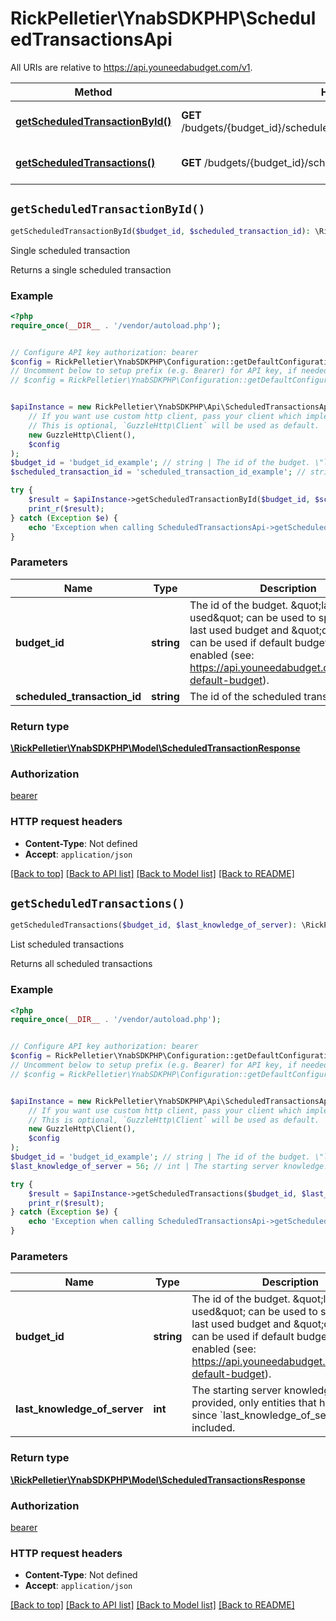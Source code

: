 # RickPelletier\YnabSDKPHP\ScheduledTransactionsApi

All URIs are relative to https://api.youneedabudget.com/v1.

Method | HTTP request | Description
------------- | ------------- | -------------
[**getScheduledTransactionById()**](ScheduledTransactionsApi.md#getScheduledTransactionById) | **GET** /budgets/{budget_id}/scheduled_transactions/{scheduled_transaction_id} | Single scheduled transaction
[**getScheduledTransactions()**](ScheduledTransactionsApi.md#getScheduledTransactions) | **GET** /budgets/{budget_id}/scheduled_transactions | List scheduled transactions


## `getScheduledTransactionById()`

```php
getScheduledTransactionById($budget_id, $scheduled_transaction_id): \RickPelletier\YnabSDKPHP\Model\ScheduledTransactionResponse
```

Single scheduled transaction

Returns a single scheduled transaction

### Example

```php
<?php
require_once(__DIR__ . '/vendor/autoload.php');


// Configure API key authorization: bearer
$config = RickPelletier\YnabSDKPHP\Configuration::getDefaultConfiguration()->setApiKey('Authorization', 'YOUR_API_KEY');
// Uncomment below to setup prefix (e.g. Bearer) for API key, if needed
// $config = RickPelletier\YnabSDKPHP\Configuration::getDefaultConfiguration()->setApiKeyPrefix('Authorization', 'Bearer');


$apiInstance = new RickPelletier\YnabSDKPHP\Api\ScheduledTransactionsApi(
    // If you want use custom http client, pass your client which implements `GuzzleHttp\ClientInterface`.
    // This is optional, `GuzzleHttp\Client` will be used as default.
    new GuzzleHttp\Client(),
    $config
);
$budget_id = 'budget_id_example'; // string | The id of the budget. \"last-used\" can be used to specify the last used budget and \"default\" can be used if default budget selection is enabled (see: https://api.youneedabudget.com/#oauth-default-budget).
$scheduled_transaction_id = 'scheduled_transaction_id_example'; // string | The id of the scheduled transaction

try {
    $result = $apiInstance->getScheduledTransactionById($budget_id, $scheduled_transaction_id);
    print_r($result);
} catch (Exception $e) {
    echo 'Exception when calling ScheduledTransactionsApi->getScheduledTransactionById: ', $e->getMessage(), PHP_EOL;
}
```

### Parameters

Name | Type | Description  | Notes
------------- | ------------- | ------------- | -------------
 **budget_id** | **string**| The id of the budget. \&quot;last-used\&quot; can be used to specify the last used budget and \&quot;default\&quot; can be used if default budget selection is enabled (see: https://api.youneedabudget.com/#oauth-default-budget). |
 **scheduled_transaction_id** | **string**| The id of the scheduled transaction |

### Return type

[**\RickPelletier\YnabSDKPHP\Model\ScheduledTransactionResponse**](../Model/ScheduledTransactionResponse.md)

### Authorization

[bearer](../../README.md#bearer)

### HTTP request headers

- **Content-Type**: Not defined
- **Accept**: `application/json`

[[Back to top]](#) [[Back to API list]](../../README.md#endpoints)
[[Back to Model list]](../../README.md#models)
[[Back to README]](../../README.md)

## `getScheduledTransactions()`

```php
getScheduledTransactions($budget_id, $last_knowledge_of_server): \RickPelletier\YnabSDKPHP\Model\ScheduledTransactionsResponse
```

List scheduled transactions

Returns all scheduled transactions

### Example

```php
<?php
require_once(__DIR__ . '/vendor/autoload.php');


// Configure API key authorization: bearer
$config = RickPelletier\YnabSDKPHP\Configuration::getDefaultConfiguration()->setApiKey('Authorization', 'YOUR_API_KEY');
// Uncomment below to setup prefix (e.g. Bearer) for API key, if needed
// $config = RickPelletier\YnabSDKPHP\Configuration::getDefaultConfiguration()->setApiKeyPrefix('Authorization', 'Bearer');


$apiInstance = new RickPelletier\YnabSDKPHP\Api\ScheduledTransactionsApi(
    // If you want use custom http client, pass your client which implements `GuzzleHttp\ClientInterface`.
    // This is optional, `GuzzleHttp\Client` will be used as default.
    new GuzzleHttp\Client(),
    $config
);
$budget_id = 'budget_id_example'; // string | The id of the budget. \"last-used\" can be used to specify the last used budget and \"default\" can be used if default budget selection is enabled (see: https://api.youneedabudget.com/#oauth-default-budget).
$last_knowledge_of_server = 56; // int | The starting server knowledge.  If provided, only entities that have changed since `last_knowledge_of_server` will be included.

try {
    $result = $apiInstance->getScheduledTransactions($budget_id, $last_knowledge_of_server);
    print_r($result);
} catch (Exception $e) {
    echo 'Exception when calling ScheduledTransactionsApi->getScheduledTransactions: ', $e->getMessage(), PHP_EOL;
}
```

### Parameters

Name | Type | Description  | Notes
------------- | ------------- | ------------- | -------------
 **budget_id** | **string**| The id of the budget. \&quot;last-used\&quot; can be used to specify the last used budget and \&quot;default\&quot; can be used if default budget selection is enabled (see: https://api.youneedabudget.com/#oauth-default-budget). |
 **last_knowledge_of_server** | **int**| The starting server knowledge.  If provided, only entities that have changed since &#x60;last_knowledge_of_server&#x60; will be included. | [optional]

### Return type

[**\RickPelletier\YnabSDKPHP\Model\ScheduledTransactionsResponse**](../Model/ScheduledTransactionsResponse.md)

### Authorization

[bearer](../../README.md#bearer)

### HTTP request headers

- **Content-Type**: Not defined
- **Accept**: `application/json`

[[Back to top]](#) [[Back to API list]](../../README.md#endpoints)
[[Back to Model list]](../../README.md#models)
[[Back to README]](../../README.md)

